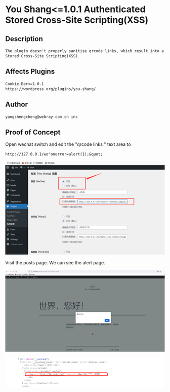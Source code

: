 # You Shang<=1.0.1 Authenticated Stored Cross-Site Scripting(XSS)

## Description

    The plugin doesn't properly sanitise qrcode links, which result into a Stored Cross-Site Scripting(XSS).

## Affects Plugins

    Cookie Bar<=1.0.1
    https://wordpress.org/plugins/you-shang/

## Author

    yangshengcheng@webray.com.cn inc

## Proof of Concept

Open wechat switch and edit the "qrcode links " text area to 
```
http://127.0.0.1/wo"onerror=alert(1);&quot;
```

![image-20210730181143910](/img/image-20210730181143910.png)

Visit the posts page. We can see the alert page.


![image-20210730180550253](/img/image-20210730180550253.png)

![image-20210730180628529](/img/image-20210730180628529.png)
